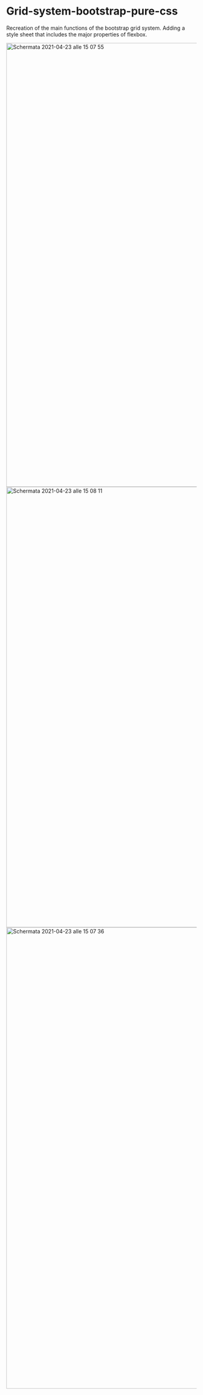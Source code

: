 # Grid-system-bootstrap-pure-css

Recreation of the main functions of the bootstrap grid system.
Adding a style sheet that includes the major properties of flexbox.

<img width="1171" alt="Schermata 2021-04-23 alle 15 07 55" src="https://user-images.githubusercontent.com/70852088/115878586-f9c57500-a448-11eb-8bc9-99c66084a397.png">

<img width="1162" alt="Schermata 2021-04-23 alle 15 08 11" src="https://user-images.githubusercontent.com/70852088/115894706-dbb44080-a459-11eb-9196-4c22da6bda0d.png">

<img width="1217" alt="Schermata 2021-04-23 alle 15 07 36" src="https://user-images.githubusercontent.com/70852088/115894731-e373e500-a459-11eb-80c5-b5d7e43eccfe.png">
